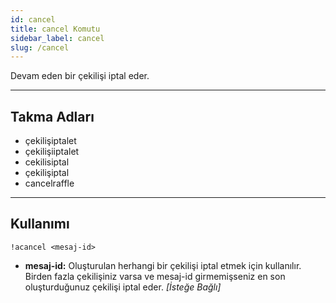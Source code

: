 ```yaml
---
id: cancel
title: cancel Komutu
sidebar_label: cancel
slug: /cancel
---
```

Devam eden bir çekilişi iptal eder.

---

## Takma Adları

- çekilişiptalet
- çekilişiiptalet
- cekilisiptal
- çekilişiptal
- cancelraffle

---

## Kullanımı

`!acancel <mesaj-id>`

- **mesaj-id:** Oluşturulan herhangi bir çekilişi iptal etmek için kullanılır. Birden fazla çekilişiniz varsa ve 
  mesaj-id girmemişseniz en son oluşturduğunuz çekilişi iptal eder. *[İsteğe Bağlı]*

